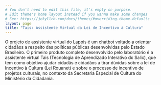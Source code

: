 ```yaml
---
# You don't need to edit this file, it's empty on purpose.
# Edit theme's home layout instead if you wanna make some changes
# See: https://jekyllrb.com/docs/themes/#overriding-theme-defaults
layout: page
title: "Tais: Assistente Virtual da Lei de Incentivo à Cultura"
---
```


<!-- Elaborar uma página inicial do pages -->

O projeto de assistente virtual do Lappis é um chatbot voltado a orientar cidadãos a respeito das políticas públicas desenvolvidas pelo Estado Brasileiro. O primeiro produto completo desenvolvido pelo laboratório é a assistente virtual Tais (Tecnologia de Aprendizado Interativo do Salic), que tem como objetivo ajudar cidadãs e cidadãos a tirar dúvidas sobre a lei de Incentivo à Cultura (Lei Rouanet) e sobre o processo de incentivo de projetos culturais, no contexto da Secretaria Especial de Cultura do Ministério da Cidadania.


